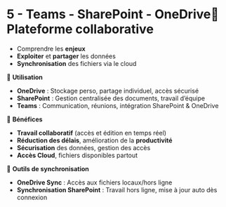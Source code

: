 # 5 - Teams - SharePoint - OneDrive🔹 **Plateforme collaborative**
- Comprendre les **enjeux**
- **Exploiter** et **partager** les données
- **Synchronisation** des fichiers via le cloud



🔹 **Utilisation**

- **OneDrive** : Stockage perso, partage individuel, accès sécurisé
- **SharePoint** : Gestion centralisée des documents, travail d’équipe
- **Teams** : Communication, réunions, intégration SharePoint & OneDrive



🔹 **Bénéfices**

- **Travail collaboratif** (accès et édition en temps réel)
- **Réduction des délais**, amélioration de la **productivité**
- **Sécurisation** des données, gestion des accès
- **Accès Cloud**, fichiers disponibles partout



🔹 **Outils de synchronisation**

- **OneDrive Sync** : Accès aux fichiers locaux/hors ligne
- **Synchronisation SharePoint** : Travail hors ligne, mise à jour auto dès connexion
